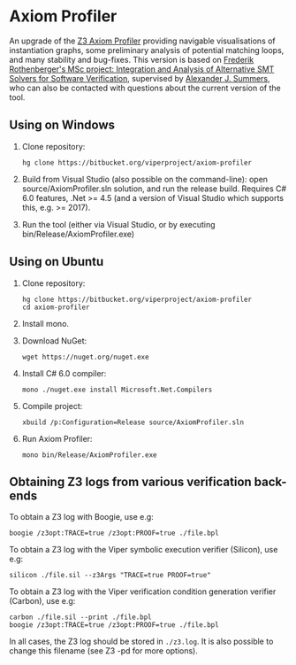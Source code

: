 # Axiom Profiler

An upgrade of the [Z3 Axiom Profiler](http://vcc.codeplex.com/SourceControl/latest#vcc/Tools/Z3Visualizer/) providing navigable visualisations of instantiation graphs, some preliminary analysis of potential matching loops, and many stability and bug-fixes. This version is based on [Frederik Rothenberger's MSc project: Integration and Analysis of Alternative SMT Solvers for Software Verification](http://www.pm.inf.ethz.ch/education/student-projects/completedprojects.html), supervised by [Alexander J. Summers](http://people.inf.ethz.ch/summersa/), who can also be contacted with questions about the current version of the tool.

## Using on Windows

1.  Clone repository:

        hg clone https://bitbucket.org/viperproject/axiom-profiler
        
2.  Build from Visual Studio (also possible on the command-line): open source/AxiomProfiler.sln solution, and run the release build. Requires C# 6.0 features, .Net >= 4.5 (and a version of Visual Studio which supports this, e.g. >= 2017).
        
3.  Run the tool (either via Visual Studio, or by executing bin/Release/AxiomProfiler.exe)

## Using on Ubuntu

1.  Clone repository:

        hg clone https://bitbucket.org/viperproject/axiom-profiler
        cd axiom-profiler

2.  Install mono.
3.  Download NuGet:

        wget https://nuget.org/nuget.exe

4.  Install C# 6.0 compiler:

        mono ./nuget.exe install Microsoft.Net.Compilers

5.  Compile project:

        xbuild /p:Configuration=Release source/AxiomProfiler.sln

6.  Run Axiom Profiler:

        mono bin/Release/AxiomProfiler.exe

## Obtaining Z3 logs from various verification back-ends

To obtain a Z3 log with Boogie, use e.g:

    boogie /z3opt:TRACE=true /z3opt:PROOF=true ./file.bpl

To obtain a Z3 log with the Viper symbolic execution verifier (Silicon), use e.g:

    silicon ./file.sil --z3Args "TRACE=true PROOF=true"

To obtain a Z3 log with the Viper verification condition generation verifier (Carbon), use e.g:

    carbon ./file.sil --print ./file.bpl
    boogie /z3opt:TRACE=true /z3opt:PROOF=true ./file.bpl

In all cases, the Z3 log should be stored in `./z3.log`. It is also possible to change this filename (see Z3 -pd for more options).
